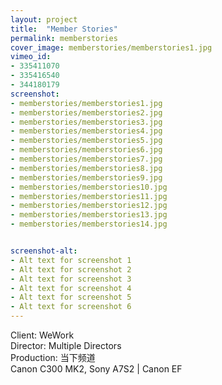 ```yaml
---
layout: project
title:  "Member Stories"
permalink: memberstories
cover_image: memberstories/memberstories1.jpg
vimeo_id:
- 335411070
- 335416540
- 344180179
screenshot:
- memberstories/memberstories1.jpg
- memberstories/memberstories2.jpg
- memberstories/memberstories3.jpg
- memberstories/memberstories4.jpg
- memberstories/memberstories5.jpg
- memberstories/memberstories6.jpg
- memberstories/memberstories7.jpg
- memberstories/memberstories8.jpg
- memberstories/memberstories9.jpg
- memberstories/memberstories10.jpg
- memberstories/memberstories11.jpg
- memberstories/memberstories12.jpg
- memberstories/memberstories13.jpg
- memberstories/memberstories14.jpg


screenshot-alt:
- Alt text for screenshot 1
- Alt text for screenshot 2
- Alt text for screenshot 3
- Alt text for screenshot 4
- Alt text for screenshot 5
- Alt text for screenshot 6
---
```


Client: WeWork<br>
Director: Multiple Directors
<br>Production: 当下频道
<br>Canon C300 MK2, Sony A7S2 | Canon EF